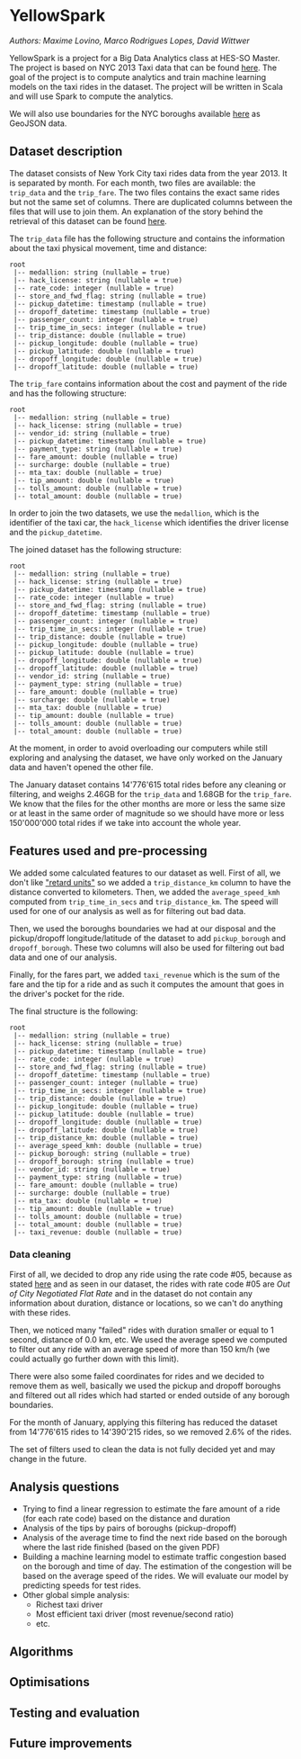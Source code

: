 # YellowSpark

_Authors: Maxime Lovino, Marco Rodrigues Lopes, David Wittwer_

YellowSpark is a project for a Big Data Analytics class at HES-SO Master. The project is based on NYC 2013 Taxi data that can be found [here](http://www.andresmh.com/nyctaxitrips/). The goal of the project is to compute analytics and train machine learning models on the taxi rides in the dataset. The project will be written in Scala and will use Spark to compute the analytics.

We will also use boundaries for the NYC boroughs available [here](https://nycdatastables.s3.amazonaws.com/2013-08-19T18:15:35.172Z/nyc-borough-boundaries-polygon.geojson) as GeoJSON data.

## Dataset description

The dataset consists of New York City taxi rides data from the year 2013. It is separated by month. For each month, two files are available: the `trip_data` and the `trip_fare`. The two files contains the exact same rides but not the same set of columns. There are duplicated columns between the files that will use to join them. An explanation of the story behind the retrieval of this dataset can be found [here](https://chriswhong.com/open-data/foil_nyc_taxi/).

The `trip_data` file has the following structure and contains the information about the taxi physical movement, time and distance:

```
root
 |-- medallion: string (nullable = true)
 |-- hack_license: string (nullable = true)
 |-- rate_code: integer (nullable = true)
 |-- store_and_fwd_flag: string (nullable = true)
 |-- pickup_datetime: timestamp (nullable = true)
 |-- dropoff_datetime: timestamp (nullable = true)
 |-- passenger_count: integer (nullable = true)
 |-- trip_time_in_secs: integer (nullable = true)
 |-- trip_distance: double (nullable = true)
 |-- pickup_longitude: double (nullable = true)
 |-- pickup_latitude: double (nullable = true)
 |-- dropoff_longitude: double (nullable = true)
 |-- dropoff_latitude: double (nullable = true)
```

The `trip_fare` contains information about the cost and payment of the ride and has the following structure:

```
root
 |-- medallion: string (nullable = true)
 |-- hack_license: string (nullable = true)
 |-- vendor_id: string (nullable = true)
 |-- pickup_datetime: timestamp (nullable = true)
 |-- payment_type: string (nullable = true)
 |-- fare_amount: double (nullable = true)
 |-- surcharge: double (nullable = true)
 |-- mta_tax: double (nullable = true)
 |-- tip_amount: double (nullable = true)
 |-- tolls_amount: double (nullable = true)
 |-- total_amount: double (nullable = true)
```

In order to join the two datasets, we use the `medallion`, which is the identifier of the taxi car, the `hack_license` which identifies the driver license and the `pickup_datetime`.

The joined dataset has the following structure:

```
root
 |-- medallion: string (nullable = true)
 |-- hack_license: string (nullable = true)
 |-- pickup_datetime: timestamp (nullable = true)
 |-- rate_code: integer (nullable = true)
 |-- store_and_fwd_flag: string (nullable = true)
 |-- dropoff_datetime: timestamp (nullable = true)
 |-- passenger_count: integer (nullable = true)
 |-- trip_time_in_secs: integer (nullable = true)
 |-- trip_distance: double (nullable = true)
 |-- pickup_longitude: double (nullable = true)
 |-- pickup_latitude: double (nullable = true)
 |-- dropoff_longitude: double (nullable = true)
 |-- dropoff_latitude: double (nullable = true)
 |-- vendor_id: string (nullable = true)
 |-- payment_type: string (nullable = true)
 |-- fare_amount: double (nullable = true)
 |-- surcharge: double (nullable = true)
 |-- mta_tax: double (nullable = true)
 |-- tip_amount: double (nullable = true)
 |-- tolls_amount: double (nullable = true)
 |-- total_amount: double (nullable = true)
```

At the moment, in order to avoid overloading our computers while still exploring and analysing the dataset, we have only worked on the January data and haven't opened the other file.

The January dataset contains 14'776'615 total rides before any cleaning or filtering, and weighs 2.46GB for the `trip_data` and 1.68GB for the `trip_fare`. We know that the files for the other months are more or less the same size or at least in the same order of magnitude so we should have more or less 150'000'000 total rides if we take into account the whole year.

## Features used and pre-processing

We added some calculated features to our dataset as well. First of all, we don't like ["retard units"](https://en.wikipedia.org/wiki/Imperial_units) so we added a `trip_distance_km` column to have the distance converted to kilometers. Then, we added the `average_speed_kmh` computed from `trip_time_in_secs` and `trip_distance_km`. The speed will used for one of our analysis as well as for filtering out bad data.

Then, we used the boroughs boundaries we had at our disposal and the pickup/dropoff longitude/latitude of the dataset to add `pickup_borough` and `dropoff_borough`. These two columns will also be used for filtering out bad data and one of our analysis.

Finally, for the fares part, we added `taxi_revenue` which is the sum of the fare and the tip for a ride and as such it computes the amount that goes in the driver's pocket for the ride.

The final structure is the following:

```
root
 |-- medallion: string (nullable = true)
 |-- hack_license: string (nullable = true)
 |-- pickup_datetime: timestamp (nullable = true)
 |-- rate_code: integer (nullable = true)
 |-- store_and_fwd_flag: string (nullable = true)
 |-- dropoff_datetime: timestamp (nullable = true)
 |-- passenger_count: integer (nullable = true)
 |-- trip_time_in_secs: integer (nullable = true)
 |-- trip_distance: double (nullable = true)
 |-- pickup_longitude: double (nullable = true)
 |-- pickup_latitude: double (nullable = true)
 |-- dropoff_longitude: double (nullable = true)
 |-- dropoff_latitude: double (nullable = true)
 |-- trip_distance_km: double (nullable = true)
 |-- average_speed_kmh: double (nullable = true)
 |-- pickup_borough: string (nullable = true)
 |-- dropoff_borough: string (nullable = true)
 |-- vendor_id: string (nullable = true)
 |-- payment_type: string (nullable = true)
 |-- fare_amount: double (nullable = true)
 |-- surcharge: double (nullable = true)
 |-- mta_tax: double (nullable = true)
 |-- tip_amount: double (nullable = true)
 |-- tolls_amount: double (nullable = true)
 |-- total_amount: double (nullable = true)
 |-- taxi_revenue: double (nullable = true)
```

### Data cleaning

First of all, we decided to drop any ride using the rate code #05, because as stated [here](https://www1.nyc.gov/site/tlc/passengers/taxi-fare.page) and as seen in our dataset, the rides with rate code #05 are _Out of City Negotiated Flat Rate_ and in the dataset do not contain any information about duration, distance or locations, so we can't do anything with these rides.

Then, we noticed many "failed" rides with duration smaller or equal to 1 second, distance of 0.0 km, etc. We used the average speed we computed to filter out any ride with an average speed of more than 150 km/h (we could actually go further down with this limit).

There were also some failed coordinates for rides and we decided to remove them as well, basically we used the pickup and dropoff boroughs and filtered out all rides which had started or ended outside of any borough boundaries.

For the month of January, applying this filtering has reduced the dataset from 14'776'615 rides to 14'390'215 rides, so we removed 2.6% of the rides.

The set of filters used to clean the data is not fully decided yet and may change in the future.

## Analysis questions

- Trying to find a linear regression to estimate the fare amount of a ride (for each rate code) based on the distance and duration
- Analysis of the tips by pairs of boroughs (pickup-dropoff)
- Analysis of the average time to find the next ride based on the borough where the last ride finished (based on the given PDF)
- Building a machine learning model to estimate traffic congestion based on the borough and time of day. The estimation of the congestion will be based on the average speed of the rides. We will evaluate our model by predicting speeds for test rides.
- Other global simple analysis:
  - Richest taxi driver
  - Most efficient taxi driver (most revenue/second ratio)
  - etc.

## Algorithms

## Optimisations

## Testing and evaluation

## Future improvements

